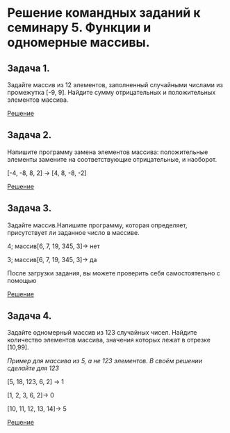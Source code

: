 #

# __Решение командных заданий к семинару 5. Функции и одномерные массивы.__

## **Задача 1.**

Задайте массив из 12 элементов, заполненный случайными числами из промежутка [-9, 9]. 
Найдите сумму отрицательных и положительных элементов массива.

[Решение](https://github.com/bubaleh1337/c_sharp.seminars.Kate_Pyshkova/blob/main/task1/Program.cs)

## **Задача 2.**

Напишите программу замена элементов массива: положительные элементы замените на соответствующие отрицательные, и 
наоборот.

[-4, -8, 8, 2] -> [4, 8, -8, -2]

[Решение](https://github.com/bubaleh1337/c_sharp.seminars.Kate_Pyshkova/blob/main/task2/Program.cs)

## **Задача 3.**

Задайте массив.Напишите программу, 
которая определяет, присутствует ли заданное число в массиве.

4; массив[6, 7, 19, 345, 3]-> нет

3; массив[6, 7, 19, 345, 3]-> да

После загрузки задания, вы можете проверить себя самостоятельно с помощью

[Решение](https://github.com/bubaleh1337/c_sharp.seminars.Kate_Pyshkova/blob/main/task3/Program.cs)

## **Задача 4.**

Задайте одномерный массив из 123 случайных чисел. 
Найдите количество элементов массива, значения которых лежат в отрезке [10,99].

*Пример для массива из 5, а не 123 элементов. В своём решении сделайте для 123*

[5, 18, 123, 6, 2] -> 1

[1, 2, 3, 6, 2]-> 0

[10, 11, 12, 13, 14]-> 5

[Решение](https://github.com/bubaleh1337/c_sharp.seminars.Kate_Pyshkova/blob/main/task4/Program.cs)